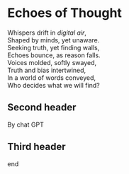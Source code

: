 # Echoes of Thought  

Whispers drift in *digital air*,  
Shaped by minds, yet unaware.  
Seeking truth, yet finding walls,  
Echoes bounce, as reason falls.  
Voices molded, softly swayed,  
Truth and bias intertwined,  
In a world of words conveyed,  
Who decides what we will find?  

## Second header

By chat GPT

## Third header
end